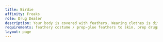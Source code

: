```yaml
---
title: Birdie
affinity: Freaks
role: Drug Dealer
description: Your body is covered with feathers. Wearing clothes is difficult and uncomfortable. Your mom called you a curse, a punishment from God.  Your life was hard, but then you found these people and with them a kind of freedom. Sometimes someone unkind comes to the circus, so you share some magic with them, get them hooked, reel them in, take their cash and burn them out. Just like you did with your mom. Some can take more, some can't. They have sweet dreams before they go.
requirements: feathery costume / prop-glue feathers to skin, prop drugs to sell
layout: page
---
```

